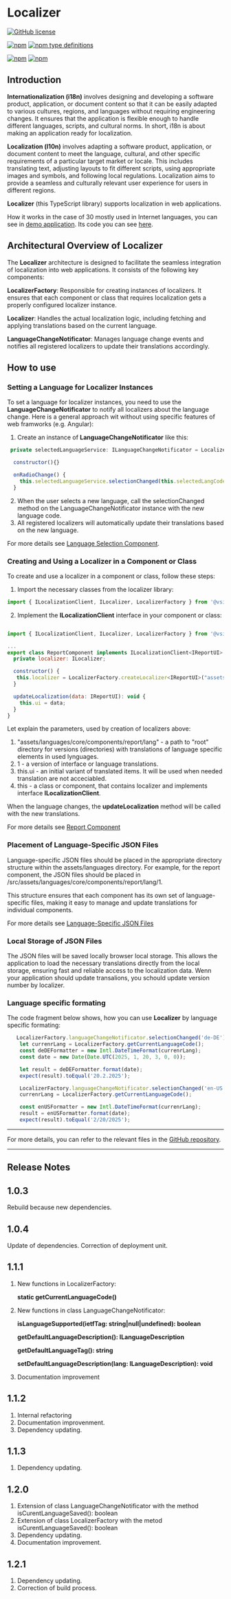 # Localizer

[![GitHub license](https://img.shields.io/badge/license-Apache%20License%202.0-blue.svg?style=flat)](https://www.apache.org/licenses/LICENSE-2.0)

[![npm](https://img.shields.io/npm/v/@vsirotin/localizer?sort=semver&logo=npm)](https://www.npmjs.com/package/@vsirotin/localizer)
[![npm type definitions](https://img.shields.io/npm/types/v-github-icon?logo=typescript)](https://github.com/vinayakkulkarni/v-github-icon/blob/main/package.json)

[![npm](https://img.shields.io/npm/dt/@vsirotin/localizer?logo=npm)](http://npm-stat.com/charts.html?package=@vsirotin/localizer)
[![npm](https://img.shields.io/npm/dw/@vsirotin/localizer?logo=npm)](http://npm-stat.com/charts.html?package=@vsirotin/keeper-master-data)

 
## Introduction

**Internationalization (i18n)** involves designing and developing a software product, application, or document content so that it can be easily adapted to various cultures, regions, and languages without requiring engineering changes. It ensures that the application is flexible enough to handle different languages, scripts, and cultural norms. In short, i18n is about making an application ready for localization.

**Localization (l10n)** involves adapting a software product, application, or document content to meet the language, cultural, and other specific requirements of a particular target market or locale. This includes translating text, adjusting layouts to fit different scripts, using appropriate images and symbols, and following local regulations. Localization aims to provide a seamless and culturally relevant user experience for users in different regions.

**Localizer** (this TypeScript library) supports localization  in web applications.

How it works in the case of 30 mostly used in Internet languages, you can see in [demo application](https://vsirotin.github.io/digital-treasure-chest/). Its code you can see [here](https://github.com/vsirotin/communist-web-shop/blob/70a8bf069c2cfd4626b9de43e36aea35b6eda570/projects/main-app).

## Architectural Overview of Localizer

The **Localizer** architecture is designed to facilitate the seamless integration of localization into web applications. It consists of the following key components:

**LocalizerFactory**: Responsible for creating instances of localizers. It ensures that each component or class that requires localization gets a properly configured localizer instance.

**Localizer**: Handles the actual localization logic, including fetching and applying translations based on the current language.

**LanguageChangeNotificator**: Manages language change events and notifies all registered localizers to update their translations accordingly.

## How to use

### Setting a Language for Localizer Instances
To set a language for localizer instances, you need to use the **LanguageChangeNotificator** to notify all localizers about the language change. Here is a general approach wit without using specific features of web framworks (e.g. Angular):

1. Create an instance of **LanguageChangeNotificator** like this:

```javascript
 private selectedLanguageService: ILanguageChangeNotificator = LocalizerFactory.languageChangeNotificator;

  constructor(){}

  onRadioChange() { 
    this.selectedLanguageService.selectionChanged(this.selectedLangCode);
  }
 ``` 

2. When the user selects a new language, call the selectionChanged method on the LanguageChangeNotificator instance with the new language code.
3. All registered localizers will automatically update their translations based on the new language.

For more details see [Language Selection Component](https://github.com/vsirotin/communist-web-shop/blob/ba3b6503d0e1a69189807238abccf23e3e6f7af2/projects/main-app/src/shared/components/language-selection).

### Creating and Using a Localizer in a Component or Class
To create and use a localizer in a component or class, follow these steps:

1. Import the necessary classes from the localizer library:

```javascript
import { ILocalizationClient, ILocalizer, LocalizerFactory } from '@vsirotin/localizer';
```
2. Implement the **ILocalizationClient** interface in your component or class:

```javascript

import { ILocalizationClient, ILocalizer, LocalizerFactory } from '@vsirotin/localizer';

...
export class ReportComponent implements ILocalizationClient<IReportUI> {
  private localizer: ILocalizer;

  constructor() {
   this.localizer = LocalizerFactory.createLocalizer<IReportUI>("assets/languages/core/components/report/lang", 1, this.ui, this);
  }

  updateLocalization(data: IReportUI): void {
    this.ui = data;
  }
}
```

Let explain the parameters, used by creation of localizers above:

1. "assets/languages/core/components/report/lang" - a path to "root" directory for versions (directories) with translations of language specific elements in used lynguages.  
2. 1 - a version of interface or language translations. 
3. this.ui - an initial variant of translated items. It will be used when needed translation are not acceciabled. 
4. this - a class or component, that contains localizer and implements interface **ILocalizationClient**.

When the language changes, the **updateLocalization** method will be called with the new translations.


For more details see [Report Component](https://github.com/vsirotin/communist-web-shop/blob/a7414d7ea5f2f4a3a7207ff0e8611e827b2b6f2b/projects/main-app/src/core/components/report)

### Placement of Language-Specific JSON Files
Language-specific JSON files should be placed in the appropriate directory structure within the assets/languages directory. For example, for the report component, the JSON files should be placed in /src/assets/languages/core/components/report/lang/1.

This structure ensures that each component has its own set of language-specific files, making it easy to manage and update translations for individual components.

For more details see [Language-Specific JSON Files](https://github.com/vsirotin/communist-web-shop/blob/aa05ef3d41050498b9c54ff1cf5c9502910f5751/projects/main-app/src/assets/languages/core/components/report/lang/1)

### Local Storage of JSON Files
The JSON files will be saved locally browser local storage. This allows the application to load the necessary translations directly from the local storage, ensuring fast and reliable access to the localization data.
Wenn your application should update transalions, you schould update version number by localizer.

### Language specific formating

The code fragment below shows, how you can use **Localizer** by language specific formating:

```javascript
   LocalizerFactory.languageChangeNotificator.selectionChanged('de-DE');
    let currenrLang = LocalizerFactory.getCurrentLanguageCode();
    const deDEFormatter = new Intl.DateTimeFormat(currenrLang);
    const date = new Date(Date.UTC(2025, 1, 20, 3, 0, 0));

    let result = deDEFormatter.format(date);
    expect(result).toEqual('20.2.2025');

    LocalizerFactory.languageChangeNotificator.selectionChanged('en-US');
    currenrLang = LocalizerFactory.getCurrentLanguageCode();

    const enUSFormatter = new Intl.DateTimeFormat(currenrLang);
    result = enUSFormatter.format(date);
    expect(result).toEqual('2/20/2025');
```

---

For more details, you can refer to the relevant files in the [GitHub repository](https://github.com/vsirotin/communist-web-shop/blob/d72ecbcb1efb5c0f5c25d6b14dfbefe1b84764e3/projects/localizer).


---

## Release Notes #

## 1.0.3
Rebuild because new dependencies.

## 1.0.4 
Update of dependencies. Correction of deployment unit.

## 1.1.1 
 1. New functions in LocalizerFactory: 
 
    **static getCurrentLanguageCode()**

 2. New functions in class LanguageChangeNotificator:

    **isLanguageSupported(ietfTag: string|null|undefined): boolean**

    **getDefaultLanguageDescription(): ILanguageDescription**
  
    **getDefaultLanguageTag(): string**

    **setDefaultLanguageDescription(lang: ILanguageDescription): void**


 3. Documentation improvement 

 ## 1.1.2 
 1. Internal refactoring
 2. Documentation improvenment.
 3. Dependency updating.

## 1.1.3

1. Dependency updating.

## 1.2.0
1. Extension of class LanguageChangeNotificator with the method isCurentLanguageSaved(): boolean
2. Extension of class LocalizerFactory with the metod isCurentLanguageSaved(): boolean
3. Dependency updating.
4. Documentation improvement.

## 1.2.1 
1. Dependency updating.
2. Correction of build process.